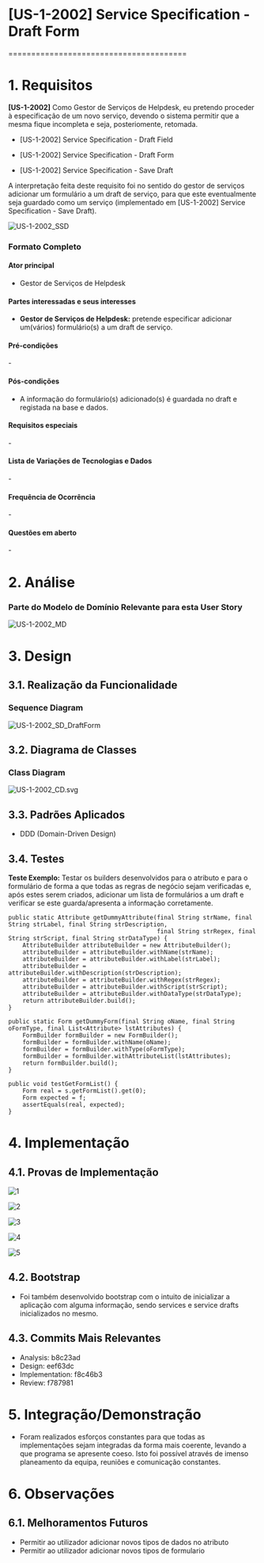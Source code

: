 # [US-1-2002] Service Specification - Draft Form
=======================================


# 1. Requisitos

**[US-1-2002]** Como Gestor de Serviços de Helpdesk, eu pretendo proceder à especificação de 
um novo serviço, devendo o sistema permitir que a mesma fique incompleta e seja, posteriomente, retomada.

- [US-1-2002] Service Specification - Draft Field

- [US-1-2002] Service Specification - Draft Form

- [US-1-2002] Service Specification - Save Draft

A interpretação feita deste requisito foi no sentido do gestor de serviços adicionar um formulário a um draft de serviço, 
para que este eventualmente seja guardado como um serviço (implementado em [US-1-2002] Service Specification - Save Draft).

![US-1-2002_SSD](US-1-2002_SSD.svg)

### Formato Completo

#### Ator principal

* Gestor de Serviços de Helpdesk

#### Partes interessadas e seus interesses

* **Gestor de Serviços de Helpdesk:** pretende especificar adicionar um(vários) formulário(s) a um draft de serviço.

#### Pré-condições

\-

#### Pós-condições

* A informação do formulário(s) adicionado(s) é guardada no draft e registada na base e dados.

#### Requisitos especiais

\-

#### Lista de Variações de Tecnologias e Dados

\-

#### Frequência de Ocorrência

\-

#### Questões em aberto

\-

# 2. Análise

### Parte do Modelo de Domínio Relevante para esta User Story

![US-1-2002_MD](US-1-2002_MD.svg)

# 3. Design

## 3.1. Realização da Funcionalidade

###	Sequence Diagram

![US-1-2002_SD_DraftForm](US-1-2002_SD_DraftForm.svg)

## 3.2. Diagrama de Classes

###	Class Diagram

![US-1-2002_CD.svg](US-1-2002_CD.svg)

## 3.3. Padrões Aplicados

* DDD (Domain-Driven Design)

## 3.4. Testes 

**Teste Exemplo:** Testar os builders desenvolvidos para o atributo e para o formulário de forma a que todas as regras de negócio sejam verificadas e, após estes serem criados, 
adicionar um lista de formulários a um draft e verificar se este guarda/apresenta a informação corretamente.

	public static Attribute getDummyAttribute(final String strName, final String strLabel, final String strDescription,
                                              final String strRegex, final String strScript, final String strDataType) {
        AttributeBuilder attributeBuilder = new AttributeBuilder();
        attributeBuilder = attributeBuilder.withName(strName);
        attributeBuilder = attributeBuilder.withLabel(strLabel);
        attributeBuilder = attributeBuilder.withDescription(strDescription);
        attributeBuilder = attributeBuilder.withRegex(strRegex);
        attributeBuilder = attributeBuilder.withScript(strScript);
        attributeBuilder = attributeBuilder.withDataType(strDataType);
        return attributeBuilder.build();
    }

    public static Form getDummyForm(final String oName, final String oFormType, final List<Attribute> lstAttributes) {
        FormBuilder formBuilder = new FormBuilder();
        formBuilder = formBuilder.withName(oName);
        formBuilder = formBuilder.withType(oFormType);
        formBuilder = formBuilder.withAttributeList(lstAttributes);
        return formBuilder.build();
    }
	
	public void testGetFormList() {
        Form real = s.getFormList().get(0);
        Form expected = f;
        assertEquals(real, expected);
    }

# 4. Implementação

## 4.1. Provas de Implementação

![1](imgs/1190967_Implementation_1.PNG)  

![2](imgs/1190967_Implementation_2.PNG)  

![3](imgs/1190967_Implementation_3.PNG)  

![4](imgs/1190967_Implementation_4.PNG)  

![5](imgs/1190967_Implementation_5.PNG)  


## 4.2. Bootstrap

* Foi também desenvolvido bootstrap com o intuito de inicializar a aplicação com alguma informação, sendo services e service drafts inicializados no mesmo.

## 4.3. Commits Mais Relevantes

* Analysis: b8c23ad
* Design: eef63dc
* Implementation: f8c46b3
* Review: f787981


# 5. Integração/Demonstração

* Foram realizados esforços constantes para que todas as implementações sejam integradas da forma mais coerente, levando a que programa se apresente coeso. 
Isto foi possível através de imenso planeamento da equipa, reuniões e comunicação constantes.

# 6. Observações

## 6.1. Melhoramentos Futuros

* Permitir ao utilizador adicionar novos tipos de dados no atributo
* Permitir ao utilizador adicionar novos tipos de formulario



